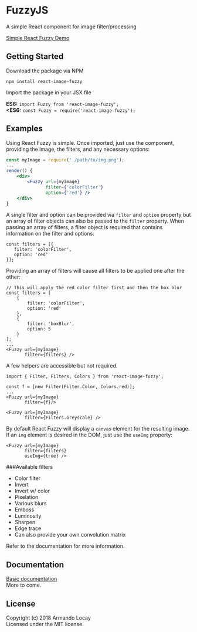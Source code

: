 # FuzzyJS

A simple React component for image filter/processing

[Simple React Fuzzy  Demo](http://alocay.github.io/projects/fuzzyjs/index.html)

## Getting Started
Download the package via NPM 
```
npm install react-image-fuzzy
```

Import the package in your JSX file

**ES6:**  `import Fuzzy from 'react-image-fuzzy';`    
**<ES6:**  `const Fuzzy = require('react-image-fuzzy');`

## Examples
Using React Fuzzy is simple. Once imported, just use the <Fuzzy /> component, providing the image, the filters, and any necessary options:

```jsx
const myImage = require('./path/to/img.png');
...
render() {
    <div>
        <Fuzzy url={myImage} 
               filter={'colorFilter'}
               option={'red'} />
    </div>
}
```           

A single filter and option can be provided via `filter` and `option` property but an array of filter objects can also be passed to the `filter` property. When passing an array of filters, a filter object is required that contains information on the filter and options:

```
const filters = [{
   filter: 'colorFilter',
   option: 'red'
}];
```
Providing an array of filters will cause all filters to be applied one after the other:

```
// This will apply the red color filter first and then the box blur
const filters = [
    {
        filter: 'colorFilter',
        option: 'red'
    },
    {
        filter: 'boxBlur',
        option: 5
    }
];
...
<Fuzzy url={myImage} 
       filter={filters} />
```

A few helpers are accessible but not required.

```
import { Filter, Filters, Colors } from 'react-image-fuzzy';

const f = [new Filter(Filter.Color, Colors.red)];
...
<Fuzzy url={myImage} 
       filter={f}/> 
       
<Fuzzy url={myImage} 
       filter={Filters.Greyscale} /> 
```

By default React Fuzzy will display a `canvas` element for the resulting image. If an `img` element is desired in the DOM, just use the `useImg` property:

```
<Fuzzy url={myImage} 
       filter={filters} 
       useImg={true} />
```

###Available filters
- Color filter
- Invert
- Invert w/ color
- Pixelation
- Various blurs
- Emboss
- Luminosity
- Sharpen
- Edge trace
- Can also provide your own convolution matrix

Refer to the documentation for more information.

## Documentation
[Basic documentation](https://github.com/alocay/FuzzyJS/blob/master/docs/fuzzy-js-docs.md)  
More to come.

## License
Copyright (c) 2018 Armando Locay  
Licensed under the MIT license.
